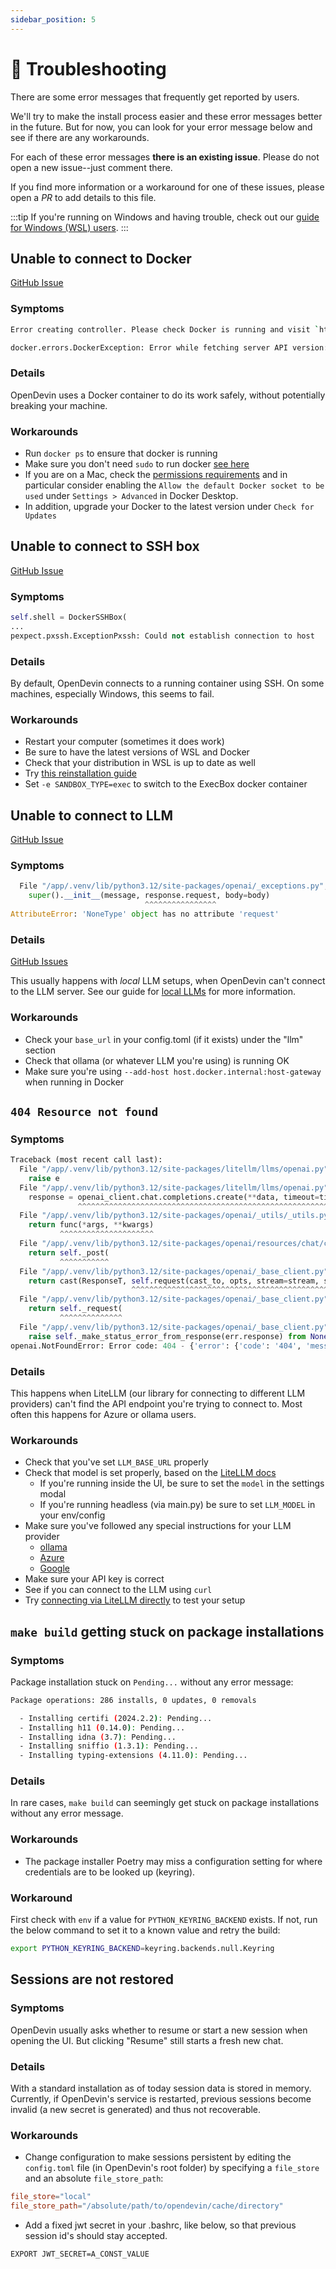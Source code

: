 ```yaml
---
sidebar_position: 5
---
```


# 🚧 Troubleshooting

There are some error messages that frequently get reported by users.

We'll try to make the install process easier and these error messages
better in the future. But for now, you can look for your error message below and see if there are any workarounds.

For each of these error messages **there is an existing issue**. Please do not
open a new issue--just comment there.

If you find more information or a workaround for one of these issues, please
open a *PR* to add details to this file.

:::tip
If you're running on Windows and having trouble, check out our [guide for Windows (WSL) users](troubleshooting/windows).
:::

## Unable to connect to Docker

[GitHub Issue](https://github.com/OpenDevin/OpenDevin/issues/1226)

### Symptoms

```bash
Error creating controller. Please check Docker is running and visit `https://opendevin.github.io/OpenDevin/modules/usage/troubleshooting` for more debugging information.
```

```bash
docker.errors.DockerException: Error while fetching server API version: ('Connection aborted.', FileNotFoundError(2, 'No such file or directory'))
```

### Details

OpenDevin uses a Docker container to do its work safely, without potentially breaking your machine.

### Workarounds

* Run `docker ps` to ensure that docker is running
* Make sure you don't need `sudo` to run docker [see here](https://www.baeldung.com/linux/docker-run-without-sudo)
* If you are on a Mac, check the [permissions requirements](https://docs.docker.com/desktop/mac/permission-requirements/) and in particular consider enabling the `Allow the default Docker socket to be used` under `Settings > Advanced` in Docker Desktop.
* In addition, upgrade your Docker to the latest version under `Check for Updates`

## Unable to connect to SSH box

[GitHub Issue](https://github.com/OpenDevin/OpenDevin/issues/1156)

### Symptoms

```python
self.shell = DockerSSHBox(
...
pexpect.pxssh.ExceptionPxssh: Could not establish connection to host
```

### Details

By default, OpenDevin connects to a running container using SSH. On some machines,
especially Windows, this seems to fail.

### Workarounds

* Restart your computer (sometimes it does work)
* Be sure to have the latest versions of WSL and Docker
* Check that your distribution in WSL is up to date as well
* Try [this reinstallation guide](https://github.com/OpenDevin/OpenDevin/issues/1156#issuecomment-2064549427)
* Set `-e SANDBOX_TYPE=exec` to switch to the ExecBox docker container

## Unable to connect to LLM

[GitHub Issue](https://github.com/OpenDevin/OpenDevin/issues/1208)

### Symptoms

```python
  File "/app/.venv/lib/python3.12/site-packages/openai/_exceptions.py", line 81, in __init__
    super().__init__(message, response.request, body=body)
                              ^^^^^^^^^^^^^^^^
AttributeError: 'NoneType' object has no attribute 'request'
```

### Details

[GitHub Issues](https://github.com/OpenDevin/OpenDevin/issues?q=is%3Aissue+is%3Aopen+404)

This usually happens with *local* LLM setups, when OpenDevin can't connect to the LLM server.
See our guide for [local LLMs](llms/localLLMs) for more information.

### Workarounds

* Check your `base_url` in your config.toml (if it exists) under the "llm" section
* Check that ollama (or whatever LLM you're using) is running OK
* Make sure you're using `--add-host host.docker.internal:host-gateway` when running in Docker

## `404 Resource not found`

### Symptoms

```python
Traceback (most recent call last):
  File "/app/.venv/lib/python3.12/site-packages/litellm/llms/openai.py", line 414, in completion
    raise e
  File "/app/.venv/lib/python3.12/site-packages/litellm/llms/openai.py", line 373, in completion
    response = openai_client.chat.completions.create(**data, timeout=timeout)  # type: ignore
               ^^^^^^^^^^^^^^^^^^^^^^^^^^^^^^^^^^^^^^^^^^^^^^^^^^^^^^^^^^^^^^
  File "/app/.venv/lib/python3.12/site-packages/openai/_utils/_utils.py", line 277, in wrapper
    return func(*args, **kwargs)
           ^^^^^^^^^^^^^^^^^^^^^
  File "/app/.venv/lib/python3.12/site-packages/openai/resources/chat/completions.py", line 579, in create
    return self._post(
           ^^^^^^^^^^^
  File "/app/.venv/lib/python3.12/site-packages/openai/_base_client.py", line 1232, in post
    return cast(ResponseT, self.request(cast_to, opts, stream=stream, stream_cls=stream_cls))
                           ^^^^^^^^^^^^^^^^^^^^^^^^^^^^^^^^^^^^^^^^^^^^^^^^^^^^^^^^^^^^^^^^^
  File "/app/.venv/lib/python3.12/site-packages/openai/_base_client.py", line 921, in request
    return self._request(
           ^^^^^^^^^^^^^^
  File "/app/.venv/lib/python3.12/site-packages/openai/_base_client.py", line 1012, in _request
    raise self._make_status_error_from_response(err.response) from None
openai.NotFoundError: Error code: 404 - {'error': {'code': '404', 'message': 'Resource not found'}}
```

### Details

This happens when LiteLLM (our library for connecting to different LLM providers) can't find
the API endpoint you're trying to connect to. Most often this happens for Azure or ollama users.

### Workarounds

* Check that you've set `LLM_BASE_URL` properly
* Check that model is set properly, based on the [LiteLLM docs](https://docs.litellm.ai/docs/providers)
  * If you're running inside the UI, be sure to set the `model` in the settings modal
  * If you're running headless (via main.py) be sure to set `LLM_MODEL` in your env/config
* Make sure you've followed any special instructions for your LLM provider
  * [ollama](/modules/usage/llms/localLLMs)
  * [Azure](/modules/usage/llms/azureLLMs)
  * [Google](/modules/usage/llms/googleLLMs)
* Make sure your API key is correct
* See if you can connect to the LLM using `curl`
* Try [connecting via LiteLLM directly](https://github.com/BerriAI/litellm) to test your setup

## `make build` getting stuck on package installations

### Symptoms

Package installation stuck on `Pending...` without any error message:

```bash
Package operations: 286 installs, 0 updates, 0 removals

  - Installing certifi (2024.2.2): Pending...
  - Installing h11 (0.14.0): Pending...
  - Installing idna (3.7): Pending...
  - Installing sniffio (1.3.1): Pending...
  - Installing typing-extensions (4.11.0): Pending...
```

### Details

In rare cases, `make build` can seemingly get stuck on package installations
without any error message.

### Workarounds

* The package installer Poetry may miss a configuration setting for
where credentials are to be looked up (keyring).

### Workaround

First check with `env` if a value for `PYTHON_KEYRING_BACKEND` exists.
If not, run the below command to set it to a known value and retry the build:

```bash
export PYTHON_KEYRING_BACKEND=keyring.backends.null.Keyring
```

## Sessions are not restored

### Symptoms

OpenDevin usually asks whether to resume or start a new session when opening the UI.
But clicking "Resume" still starts a fresh new chat.

### Details

With a standard installation as of today session data is stored in memory.
Currently, if OpenDevin's service is restarted, previous sessions become
invalid (a new secret is generated) and thus not recoverable.

### Workarounds

* Change configuration to make sessions persistent by editing the `config.toml`
file (in OpenDevin's root folder) by specifying a `file_store` and an
absolute `file_store_path`:

```toml
file_store="local"
file_store_path="/absolute/path/to/opendevin/cache/directory"
```

* Add a fixed jwt secret in your .bashrc, like below, so that previous session id's
should stay accepted.

```bash
EXPORT JWT_SECRET=A_CONST_VALUE
```
